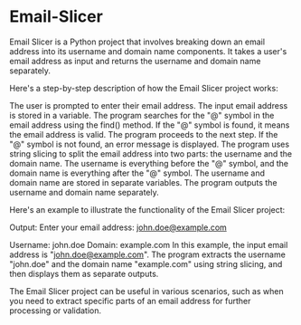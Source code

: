 # Email-Slicer
Email Slicer is a Python project that involves breaking down an email address into its username and domain name components. It takes a user's email address as input and returns the username and domain name separately.

Here's a step-by-step description of how the Email Slicer project works:

The user is prompted to enter their email address.
The input email address is stored in a variable.
The program searches for the "@" symbol in the email address using the find() method.
If the "@" symbol is found, it means the email address is valid. The program proceeds to the next step. If the "@" symbol is not found, an error message is displayed.
The program uses string slicing to split the email address into two parts: the username and the domain name. The username is everything before the "@" symbol, and the domain name is everything after the "@" symbol.
The username and domain name are stored in separate variables.
The program outputs the username and domain name separately.

Here's an example to illustrate the functionality of the Email Slicer project:

Output:
Enter your email address: john.doe@example.com

Username: john.doe
Domain: example.com
In this example, the input email address is "john.doe@example.com". The program extracts the username "john.doe" and the domain name "example.com" using string slicing, and then displays them as separate outputs.

The Email Slicer project can be useful in various scenarios, such as when you need to extract specific parts of an email address for further processing or validation.
